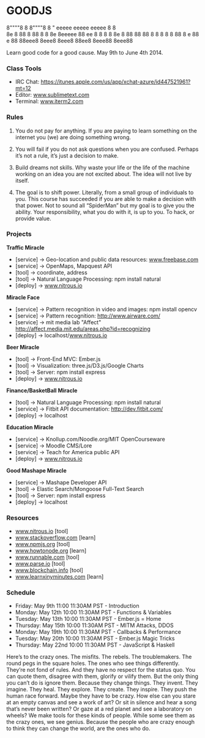 
GOODJS
======
8""""8                       8  8""""8 
8    " eeeee eeeee eeeee     8  8      
8e     8  88 8  88 8   8     8e 8eeeee 
88  ee 8   8 8   8 8e  8     88     88 
88   8 8   8 8   8 88  8 e   88 e   88 
88eee8 8eee8 8eee8 88ee8 8eee88 8eee88 
                                       
                                                          

Learn good code for a good cause. May 9th to June 4th 2014.

### Class Tools
- IRC Chat: https://itunes.apple.com/us/app/xchat-azure/id447521961?mt=12
- Editor: www.sublimetext.com
- Terminal: www.iterm2.com

### Rules
1. You do not pay for anything. If you are paying to learn something on the internet you (we) are doing something wrong.

2. You will fail if you do not ask questions when you are confused. Perhaps it’s not a rule, it’s just a decision to make.

3. Build dreams not skills. Why waste your life or the life of the machine working on an idea you are not excited about. The idea will not live by itself.

4. The goal is to shift power. Literally, from a small group of individuals to you. This course has succeeded if you are able to make a decision with that power. Not to sound all “SpiderMan” but my goal is to give you the ability. Your responsibility, what you do with it, is up to you. To hack, or provide value.

### Projects
**Traffic Miracle**
- [service] -> Geo-location and public data resources: www.freebase.com
- [service] -> OpenMaps, Mapquest API
- [tool] -> coordinate, address
- [tool] -> Natural Language Processing: npm install natural
- [deploy] -> www.nitrous.io

**Miracle Face**
- [service] -> Pattern recognition in video and images: npm install opencv
- [service] -> Pattern recognition: http://www.airware.com/
- [service] -> mit media lab "Affect" http://affect.media.mit.edu/areas.php?id=recognizing
- [deploy] -> localhost/www.nitrous.io

**Beer Miracle**
- [tool] -> Front-End MVC: Ember.js
- [tool] -> Visualization: three.js/D3.js/Google Charts
- [tool] -> Server: npm install express
- [deploy] -> www.nitrous.io

**Finance/BasketBall Miracle**
- [tool] -> Natural Language Processing: npm install natural
- [service] -> Fitbit API documentation: http://dev.fitbit.com/
- [deploy] -> localhost

**Education Miracle**
- [service] -> Knollup.com/Noodle.org/MIT OpenCourseware
- [service] -> Moodle CMS/Lore
- [service] -> Teach for America public API
- [deploy] -> www.nitrous.io

**Good Mashape Miracle**
- [service] -> Mashape Developer API
- [tool] -> Elastic Search/Mongoose Full-Text Search
- [tool] -> Server: npm install express
- [deploy] -> localhost


### Resources
- www.nitrous.io [tool]
- www.stackoverflow.com [learn]
- www.npmjs.org [tool]
- www.howtonode.org [learn]
- www.runnable.com [tool]
- www.parse.io [tool]
- www.blockchain.info [tool]
- www.learnxinyminutes.com [learn]

### Schedule
- Friday: May 9th 11:00 11:30AM PST - Introduction
- Monday: May 12th 10:00 11:30AM PST - Functions & Variables
- Tuesday: May 13th 10:00 11:30AM PST - Ember.js = Home
- Thursday: May 15th 10:00 11:30AM PST - MITM Attacks, DDOS
- Monday: May 19th 10:00 11:30AM PST - Callbacks & Performance
- Tuesday: May 20th 10:00 11:30AM PST - Ember.js Magic Tricks
- Thursday: May 22nd 10:00 11:30AM PST - JavaScript & Haskell

Here’s to the crazy ones. The misfits. The rebels. The troublemakers. The round pegs in the square holes. The ones who see things differently. They’re not fond of rules. And they have no respect for the status quo. You can quote them, disagree with them, glorify or vilify them. But the only thing you can’t do is ignore them. Because they change things. They invent. They imagine. They heal. They explore. They create. They inspire. They push the human race forward. Maybe they have to be crazy. How else can you stare at an empty canvas and see a work of art? Or sit in silence and hear a song that’s never been written? Or gaze at a red planet and see a laboratory on wheels? We make tools for these kinds of people. While some see them as the crazy ones, we see genius. Because the people who are crazy enough to think they can change the world, are the ones who do.

